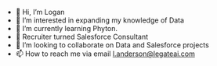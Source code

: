 - 👋 Hi, I’m Logan
- 👀 I’m interested in expanding my knowledge of Data
- 🌱 I’m currently learning Phyton.
- 🥷 Recruiter turned Salesforce Consultant 
- 💞️ I’m looking to collaborate on Data and Salesforce projects
- 📫 How to reach me via email l.anderson@legateai.com

<!---
DataChiLand/DataChiLand is a ✨ special ✨ repository because its `README.md` (this file) appears on your GitHub profile.
You can click the Preview link to take a look at your changes.
--->
